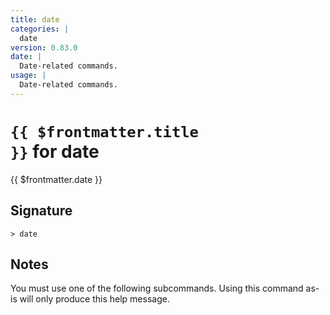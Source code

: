 ```yaml
---
title: date
categories: |
  date
version: 0.83.0
date: |
  Date-related commands.
usage: |
  Date-related commands.
---
```


# <code>{{ $frontmatter.title }}</code> for date

<div class='command-title'>{{ $frontmatter.date }}</div>

## Signature

```> date ```

## Notes
You must use one of the following subcommands. Using this command as-is will only produce this help message.